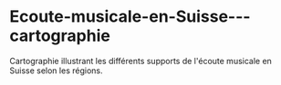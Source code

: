 # Ecoute-musicale-en-Suisse---cartographie
Cartographie illustrant les différents supports de l'écoute musicale en Suisse selon les régions.
